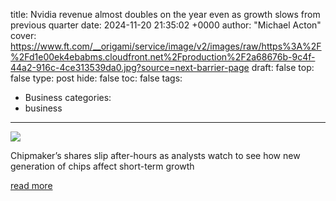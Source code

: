 title: Nvidia revenue almost doubles on the year even as growth slows from previous quarter
date: 2024-11-20 21:35:02 +0000
author: "Michael Acton"
cover: https://www.ft.com/__origami/service/image/v2/images/raw/https%3A%2F%2Fd1e00ek4ebabms.cloudfront.net%2Fproduction%2F2a68676b-9c4f-44a2-916c-4ce313539da0.jpg?source=next-barrier-page
draft: false
top: false
type: post
hide: false
toc: false
tags:
  - Business
categories:
  - business
---

![](https://www.ft.com/__origami/service/image/v2/images/raw/https%3A%2F%2Fd1e00ek4ebabms.cloudfront.net%2Fproduction%2F2a68676b-9c4f-44a2-916c-4ce313539da0.jpg?source=next-barrier-page)

Chipmaker’s shares slip after-hours as analysts watch to see how new generation of chips affect short-term growth

[read more](https://www.ft.com/content/1465bbdd-62e3-48da-9012-8729263878c7)
